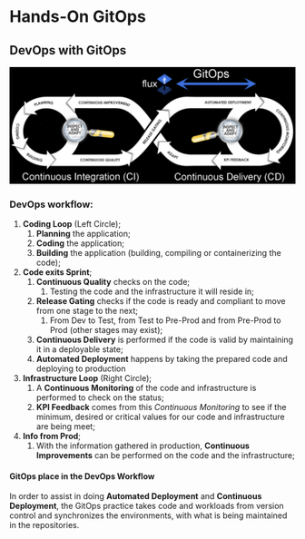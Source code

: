 # Hands-On GitOps

## DevOps with GitOps

![ho_gitops_ci_cd_pipeline](./media/ho_gitops_ci_cd_pipeline.png)

### DevOps workflow:

1. **Coding Loop** (Left Circle);
   1. **Planning** the application;
   2. **Coding** the application;
   3. **Building** the application (building, compiling or containerizing the code);
2. **Code exits Sprint**;
   1. **Continuous Quality** checks on the code;
      1. Testing the code and the infrastructure it will reside in;
   2. **Release Gating** checks if the code is ready and compliant to move from one stage to the next;
      1. From Dev to Test, from Test to Pre-Prod and from Pre-Prod to Prod (other stages may exist);
   3. **Continuous Delivery** is performed if the code is valid by maintaining it in a deployable state;
   4. **Automated Deployment** happens by taking the prepared code and deploying to production
3. **Infrastructure Loop** (Right Circle);
   1. A **Continuous Monitoring** of the code and infrastructure is performed to check on the status;
   2. **KPI Feedback** comes from this *Continuous Monitoring* to see if the minimum, desired or critical values for our code and infrastructure are being meet;
4. **Info from Prod**;
   1. With the information gathered in production, **Continuous Improvements** can be performed on the code and the infrastructure;

#### GitOps place in the DevOps Workflow

In order to assist in doing **Automated Deployment** and **Continuous Deployment**, the GitOps practice takes code and workloads from version control and synchronizes the environments, with what is being maintained in the repositories.

